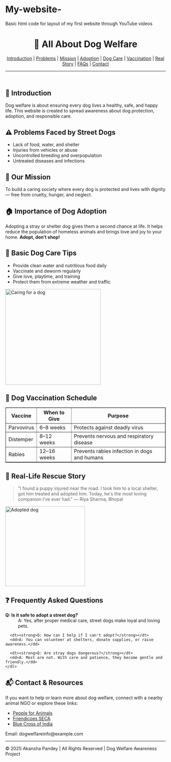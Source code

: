 # My-website-
Basic html code for layout of my first website through YouTube videos 
<!DOCTYPE html>
<html lang="en">
<head>
  <meta charset="UTF-8">
  <title>All About Dog Welfare</title>
</head>
<body>

  <header>
    <h1>🐾 All About Dog Welfare</h1>
    <nav>
      <a href="#intro">Introduction</a> |
      <a href="#problems">Problems</a> |
      <a href="#mission">Mission</a> |
      <a href="#adoption">Adoption</a> |
      <a href="#care">Dog Care</a> |
      <a href="#vaccination">Vaccination</a> |
      <a href="#story">Real Story</a> |
      <a href="#faqs">FAQs</a> |
      <a href="#contact">Contact</a>
    </nav>
    <hr>
  </header>

  <section id="intro">
    <h2>📖 Introduction</h2>
    <p>Dog welfare is about ensuring every dog lives a healthy, safe, and happy life. This website is created to spread awareness about dog protection, adoption, and responsible care.</p>
  </section>

  <section id="problems">
    <h2>⚠ Problems Faced by Street Dogs</h2>
    <ul>
      <li>Lack of food, water, and shelter</li>
      <li>Injuries from vehicles or abuse</li>
      <li>Uncontrolled breeding and overpopulation</li>
      <li>Untreated diseases and infections</li>
    </ul>
  </section>

  <section id="mission">
    <h2>🎯 Our Mission</h2>
    <p>To build a caring society where every dog is protected and lives with dignity — free from cruelty, hunger, and neglect.</p>
  </section>

  <section id="adoption">
    <h2>🏠 Importance of Dog Adoption</h2>
    <p>Adopting a stray or shelter dog gives them a second chance at life. It helps reduce the population of homeless animals and brings love and joy to your home. <strong>Adopt, don’t shop!</strong></p>
  </section>

  <section id="care">
    <h2>🧡 Basic Dog Care Tips</h2>
    <ul>
      <li>Provide clean water and nutritious food daily</li>
      <li>Vaccinate and deworm regularly</li>
      <li>Give love, playtime, and training</li>
      <li>Protect them from extreme weather and traffic</li>
    </ul>
    <img src="dog-care.jpg" alt="Caring for a dog" width="300">
  </section>

  <section id="vaccination">
    <h2>💉 Dog Vaccination Schedule</h2>
    <table border="1" cellpadding="5">
      <tr>
        <th>Vaccine</th>
        <th>When to Give</th>
        <th>Purpose</th>
      </tr>
      <tr>
        <td>Parvovirus</td>
        <td>6–8 weeks</td>
        <td>Protects against deadly virus</td>
      </tr>
      <tr>
        <td>Distemper</td>
        <td>8–12 weeks</td>
        <td>Prevents nervous and respiratory disease</td>
      </tr>
      <tr>
        <td>Rabies</td>
        <td>12–16 weeks</td>
        <td>Prevents rabies infection in dogs and humans</td>
      </tr>
    </table>
  </section>

  <section id="story">
    <h2>📖 Real-Life Rescue Story</h2>
    <blockquote>
      "I found a puppy injured near the road. I took him to a local shelter, got him treated and adopted him. Today, he's the most loving companion I’ve ever had." — Riya Sharma, Bhopal
    </blockquote>
    <img src="happy-dog.jpg" alt="Adopted dog" width="250">
  </section>

  <section id="faqs">
    <h2>❓ Frequently Asked Questions</h2>
    <dl>
      <dt><strong>Q: Is it safe to adopt a street dog?</strong></dt>
      <dd>A: Yes, after proper medical care, street dogs make loyal and loving pets.</dd>

      <dt><strong>Q: How can I help if I can't adopt?</strong></dt>
      <dd>A: You can volunteer at shelters, donate supplies, or raise awareness.</dd>

      <dt><strong>Q: Are stray dogs dangerous?</strong></dt>
      <dd>A: Most are not. With care and patience, they become gentle and friendly.</dd>
    </dl>
  </section>

  <section id="contact">
    <h2>📬 Contact & Resources</h2>
    <p>If you want to help or learn more about dog welfare, connect with a nearby animal NGO or explore these links:</p>
    <ul>
      <li><a href="https://www.peopleforanimalsindia.org" target="_blank">People for Animals</a></li>
      <li><a href="https://www.friendicoes.org" target="_blank">Friendicoes SECA</a></li>
      <li><a href="https://www.bluecross.org.in" target="_blank">Blue Cross of India</a></li>
    </ul>
    <p>Email: dogwelfareinfo@example.com</p>
  </section>

  <footer>
    <hr>
    <p>© 2025 Akansha Pandey | All Rights Reserved | Dog Welfare Awareness Project</p>
  </footer>

</body>
</html>
